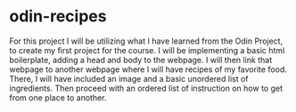 # odin-recipes
For this project I will be utilizing what I have learned from the Odin Project, to create my first project for the course. I will be implementing a basic html boilerplate, adding a head and body to the webpage. I will then link that webpage to another webpage where I will have recipes of my favorite food. There, I will have included an image and a basic unordered list of ingredients. Then proceed with an ordered list of instruction on how to get from one place to another.